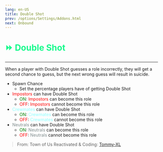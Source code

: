 ```yaml
---
lang: en-US
title: Double Shot
prev: /options/Settings/Addons.html
next: Onbound
---
```


# <font color=#19fa8d>⏩ <b>Double Shot</b></font> <Badge text="Other" type="tip" vertical="middle"/>
---

When a player with Double Shot guesses a role incorrectly, they will get a second chance to guess, but the next wrong guess will result in suicide.
* Spawn Chance
  * Set the percentage players have of getting Double Shot
* <font color=red>Impostors</font> can have Double Shot
  * <font color=green>ON</font>: <font color=red>Impostors</font> can become this role
  * <font color=red>OFF</font>: <font color=red>Impostors</font> cannot become this role
* <font color=#8cffff>Crewmates</font> can have Double Shot
  * <font color=green>ON</font>: <font color=#8cffff>Crewmates</font> can become this role
  * <font color=red>OFF</font>: <font color=#8cffff>Crewmates</font> cannot become this role
* <font color=#7f8c8d>Neutrals</font> can have Double Shot
  * <font color=green>ON</font>: <font color=#7f8c8d>Neutrals</font> can become this role
  * <font color=red>OFF</font>: <font color=#7f8c8d>Neutrals</font> cannot become this role

> From: Town of Us Reactivated & Coding: [Tommy-XL](https://github.com/Tommy-XL)